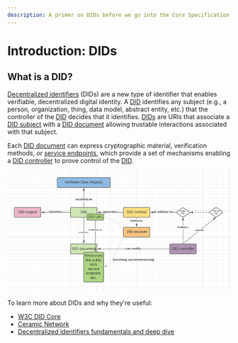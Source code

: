 ```yaml
---
description: A primer on DIDs before we go into the Core Specification of GeoDIDs
---
```


# Introduction: DIDs

## What is a DID?

[Decentralized identifiers](https://www.w3.org/TR/did-core/#dfn-decentralized-identifiers) \(DIDs\) are a new type of identifier that enables verifiable, decentralized digital identity. A [DID](https://www.w3.org/TR/did-core/#dfn-decentralized-identifiers) identifies any subject \(e.g., a person, organization, thing, data model, abstract entity, etc.\) that the controller of the [DID](https://www.w3.org/TR/did-core/#dfn-decentralized-identifiers) decides that it identifies. [DIDs](https://www.w3.org/TR/did-core/#dfn-decentralized-identifiers) are URIs that associate a [DID subject](https://www.w3.org/TR/did-core/#dfn-did-subjects) with a [DID document](https://www.w3.org/TR/did-core/#dfn-did-documents) allowing trustable interactions associated with that subject.

Each [DID document](https://www.w3.org/TR/did-core/#dfn-did-documents) can express cryptographic material, verification methods, or [service endpoints](https://www.w3.org/TR/did-core/#dfn-service-endpoints), which provide a set of mechanisms enabling a [DID controller](https://www.w3.org/TR/did-core/#dfn-did-controllers) to prove control of the [DID](https://www.w3.org/TR/did-core/#dfn-decentralized-identifiers).



![Figure 1: The basic architecture of the DID ](../.gitbook/assets/screen-shot-2021-01-10-at-10.40.34-am.png)

To learn more about DIDs and why they're useful:

* [W3C DID Core](https://w3c.github.io/did-core/)
* [Ceramic Network](https://ceramic.network/)
* [Decentralized identifiers fundamentals and deep dive](https://www.youtube.com/watch?v=SHuRRaOBMz4)



